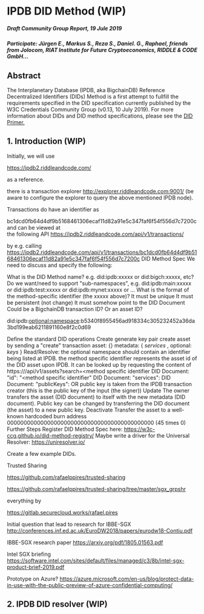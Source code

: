 # IPDB DID Method (WIP)

#####  Draft Community Group Report, 19 Jule 2019

##### Participate: Jürgen E., Markus S., Reza S., Daniel. G., Raphael, friends from Jolocom, RIAT Institute for Future Cryptoeconomics, RIDDLE & CODE GmbH...

## Abstract

The Interplanetary Database (IPDB, aka BigchainDB) Reference Decentralized Identifiers (DIDs) Method is a first attempt to fullfill the requirements specified in the DID specification currently published by the W3C Credentials Community Group (v0.13, 10 July 2019). For more information about DIDs and DID method specifications, please see the [DID Primer.](https://w3c-ccg.github.io/didm-btcr/)


## 1. Introduction (WIP)

Initially, we will use

https://ipdb2.riddleandcode.com/

as a reference.

there is a transaction explorer
http://explorer.riddleandcode.com:9001/ (be aware to configure the explorer to query the above mentioned IPDB node).

Transactions do have an identifier as

bc1dcd0fb64d4df9b5168461306ecaf11d82a91e5c347faf6f54f556d7c7200c
and can be viewed at 	
the following API
https://ipdb2.riddleandcode.com/api/v1/transactions/

by e.g. calling  https://ipdb2.riddleandcode.com/api/v1/transactions/bc1dcd0fb64d4df9b5168461306ecaf11d82a91e5c347faf6f54f556d7c7200c
DID Method Spec
We need to discuss and specify the following:

What is the DID Method name? e.g. did:ipdb:xxxxx or did:bigch:xxxxx, etc?
Do we want/need to support "sub-namespaces", e.g. did:ipdb:main:xxxxx or did:ipdb:test:xxxxx or did:ipdb:mynet:xxxxx or ...
What is the format of the method-specific identifier (the xxxxx above)?
It must be unique
It must be persistent (not change)
It must somehow point to the DID Document
Could be a BigchainDB transaction ID? Or an asset ID?

did:ipdb:<optional:namespace>:b5340f8955456ad918334c305232452a36da3bd199eab6211891160e8f2c0d69

Define the standard DID operations
Create
generate key pair
create asset by sending a "create" transaction
asset: {}
metadata: { *services* , optional: *keys* }
Read/Resolve: the optional namespace should contain an identifier being listed at IPDB. 
the method specific identifier represents the asset id of the DID asset upon IPDB. It can be looked up by requesting the content of https://<namespace or default service>/api/v1/assets?search=<method specific identifier
DID Document: "id": "<method specific identifier"
DID Document: "services": <services from metadata object>
DID Document: "publicKeys": <publicKeys from metadata object> OR public key is taken from the IPDB transaction creator (this is the public key of the input (the signer))
Update
The owner transfers the asset (DID document) to itself with the new metadata (DID document).
Public key can be changed by transferring the DID document (the asset) to a new public key. 
Deactivate
Transfer the asset to a well-known hardcoded burn address 00000000000000000000000000000000000000000000 (45 times 0)
Further Steps
Register DID Method Spec here:
https://w3c-ccg.github.io/did-method-registry/
Maybe write a driver for the Universal Resolver:
https://uniresolver.io/

Create a few example DIDs.






Trusted Sharing

https://github.com/rafaelppires/trusted-sharing

https://github.com/rafaelppires/trusted-sharing/tree/master/sgx_grpshr

everything by 

https://gitlab.securecloud.works/rafael.pires


Initial question that lead to research for IBBE-SGX
http://conferences.inf.ed.ac.uk/EuroDW2018/papers/eurodw18-Contiu.pdf

IBBE-SGX research paper
https://arxiv.org/pdf/1805.01563.pdf

Intel SGX briefing
https://software.intel.com/sites/default/files/managed/c3/8b/intel-sgx-product-brief-2019.pdf

Prototype on Azure?
https://azure.microsoft.com/en-us/blog/protect-data-in-use-with-the-public-preview-of-azure-confidential-computing/


## 2. IPDB DID resolver (WIP)
